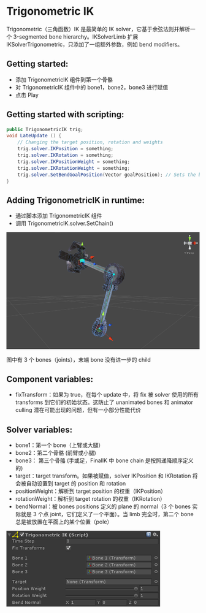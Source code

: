 # Trigonometric IK

Trigonometric（三角函数）IK 是最简单的 IK solver，它基于余弦法则并解析一个 3-segmented bone hierarchy。IKSolverLimb 扩展 IKSolverTrigonometric，只添加了一组额外参数，例如 bend modifiers。

## Getting started:

- 添加 TrigonometricIK 组件到第一个骨骼
- 对 TrigonometricIK 组件中的 bone1，bone2，bone3 进行赋值
- 点击 Play

## Getting started with scripting:

```C#
public TrigonometricIK trig;
void LateUpdate () {
    // Changing the target position, rotation and weights
    trig.solver.IKPosition = something;
    trig.solver.IKRotation = something;
    trig.solver.IKPositionWeight = something;
    trig.solver.IKRotationWeight = something;
    trig.solver.SetBendGoalPosition(Vector goalPosition); // Sets the bend goal to a point in world space 
}
```

## Adding TrigonometricIK in runtime:

- 通过脚本添加 TrigonometricIK 组件
- 调用 TrigonometricIK.solver.SetChain()

![TrigonometricIK](Image/TrigonometricIK.png)

图中有 3 个 bones（joints），末端 bone 没有进一步的 child

## Component variables:

- fixTransform：如果为 true，在每个 update 中，将 fix 被 solver 使用的所有 transforms 到它们的初始状态。这防止了 unanimated bones 和 animator culling 潜在可能出现的问题，但有一小部分性能代价

## Solver variables:

- bone1：第一个 bone（上臂或大腿）
- bone2：第二个骨骼 (前臂或小腿)
- bone3： 第三个骨骼 (手或足，FinalIK 中 bone chain 是按照递降顺序定义的)
- target：target transform。如果被赋值，solver IKPosition 和 IKRotation 将会被自动设置到 target 的 position 和 rotation
- positionWeight：解析到 target position 的权重（IKPosition）
- rotationWeight：解析到 target rotation 的权重（IKRotation）
- bendNormal：被 bones positions 定义的 plane 的 normal（3 个 bones 实际就是 3 个点 joint，它们定义了一个平面）。当 limb 完全时，第二个 bone 总是被放置在平面上的某个位置（pole）

![TrigonometricIKComponent](Image/TrigonometricIKComponent.png)
